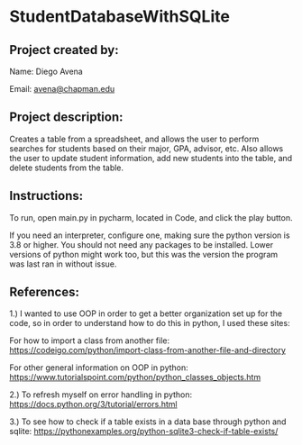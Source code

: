 # StudentDatabaseWithSQLite

## Project created by:

Name: Diego Avena

Email: avena@chapman.edu

## Project description:

Creates a table from a spreadsheet, and allows the user to perform searches for students based on their major, GPA,
advisor, etc. Also allows the user to update student information, add new students into the table, and delete
students from the table.


## Instructions: 

To run, open main.py in pycharm, located in Code, and click the play button.

If you need an interpreter, configure one, making sure the python version is 3.8 or higher. You 
should not need any packages to be installed. Lower versions of python might work too, but this was 
the version the program was last ran in without issue.

## References:

1.) I wanted to use OOP in order to get a better organization
set up for the code, so in order to understand how to do this
in python, I used these sites:

For how to import a class from another file:
https://codeigo.com/python/import-class-from-another-file-and-directory

For other general information on OOP in python:
https://www.tutorialspoint.com/python/python_classes_objects.htm

2.) To refresh myself on error handling in python: https://docs.python.org/3/tutorial/errors.html

3.) To see how to check if a table exists in a data base through python and sqlite: https://pythonexamples.org/python-sqlite3-check-if-table-exists/
